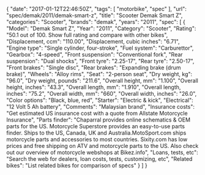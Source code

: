 {
    "date": "2017-01-12T22:46:50Z",
    "tags": [
        "motorbike",
        "spec"
    ],
    "url": "spec\/demak\/2011\/demak-smart-z",
    "title": "Scooter Demak Smart Z",
    "categories": "Scooter",
    "brands": "demak",
    "years": "2011",
    "spec": [
        {
            "Model": "Demak Smart Z",
            "Year": "2011",
            "Category": "Scooter",
            "Rating": "50.1 out of 100. Show full rating and compare with other bikes",
            "Displacement, ccm": "110.00",
            "Displacement, cubic inches": "6.71",
            "Engine type": "Single cylinder, four-stroke",
            "Fuel system": "Carburettor",
            "Gearbox": "4-speed",
            "Front suspension": "Conventional fork",
            "Rear suspension": "Dual shocks",
            "Front tyre": "2.25-17",
            "Rear tyre": "2.50-17",
            "Front brakes": "Single disc",
            "Rear brakes": "Expanding brake (drum brake)",
            "Wheels": "Alloy rims",
            "Seat": "2-person seat",
            "Dry weight, kg": "96.0",
            "Dry weight, pounds": "211.6",
            "Overall height, mm": "1.100",
            "Overall height, inches": "43.3",
            "Overall length, mm": "1.910",
            "Overall length, inches": "75.2",
            "Overall width, mm": "660",
            "Overall width, inches": "26.0",
            "Color options": "Black, blue, red",
            "Starter": "Electric & kick",
            "Electrical": "12 Volt 5 Ah battery",
            "Comments": "Malaysian brand",
            "Insurance costs": "Get estimated US insurance cost with a quote from Allstate Motorcycle Insurance",
            "Parts finder": "Chaparral provides online schematics & OEM parts for the US.   Motorcycle Superstore provides an easy-to-use parts finder. Ships to the US, Canada, UK and Australia.MotoSport.com ships motorcycle parts and accessories to most countries.    Sixity.com has low prices and free shipping on ATV and motorcycle parts to the US. Also check out our overview of motorcycle webshops at Bikez.info",
            "Loans, tests, etc": "Search the web for dealers, loan costs, tests, customizing, etc",
            "Related bikes": "List related bikes for comparison of specs"
        }
    ]
}